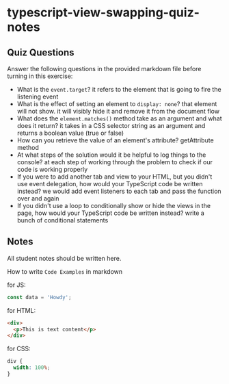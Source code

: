 # typescript-view-swapping-quiz-notes

## Quiz Questions

Answer the following questions in the provided markdown file before turning in this exercise:

- What is the `event.target`?
  it refers to the element that is going to fire the listening event
- What is the effect of setting an element to `display: none`?
  that element will not show. it will visibly hide it and remove it from the document flow
- What does the `element.matches()` method take as an argument and what does it return?
  it takes in a CSS selector string as an argument and returns a boolean value (true or false)
- How can you retrieve the value of an element's attribute?
  getAttribute method
- At what steps of the solution would it be helpful to log things to the console?
  at each step of working through the problem to check if our code is working properly
- If you were to add another tab and view to your HTML, but you didn't use event delegation, how would your TypeScript code be written instead?
  we would add event listeners to each tab and pass the function over and again
- If you didn't use a loop to conditionally show or hide the views in the page, how would your TypeScript code be written instead?
  write a bunch of conditional statements

## Notes

All student notes should be written here.

How to write `Code Examples` in markdown

for JS:

```javascript
const data = 'Howdy';
```

for HTML:

```html
<div>
  <p>This is text content</p>
</div>
```

for CSS:

```css
div {
  width: 100%;
}
```
